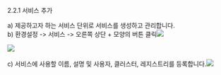 2.2.1    서비스 추가

a\)    제공하고자 하는 서비스 단위로 서비스를 생성하고 관리합니다.  
b\)    환경설정 -&gt; 서비스 -&gt; 오른쪽 상단 + 모양의 버튼 클릭![](/image.kh/image.kh/서비스추가1.png)

![](/image.kh/image.kh/서비스추가1.png)

c\)    서비스에 사용할 이름, 설명 및 사용자, 클러스터, 레지스트리를 등록합니다.![](/image.kh/image.kh/서비스추가2.png)

